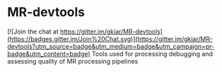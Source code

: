 # MR-devtools

[![Join the chat at https://gitter.im/gkiar/MR-devtools](https://badges.gitter.im/Join%20Chat.svg)](https://gitter.im/gkiar/MR-devtools?utm_source=badge&utm_medium=badge&utm_campaign=pr-badge&utm_content=badge)
Tools used for processing debugging and assessing quality of MR processing pipelines
